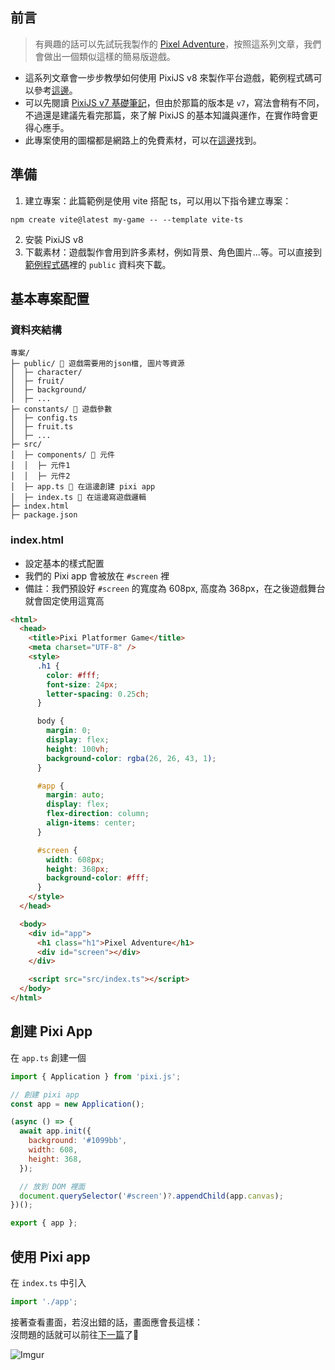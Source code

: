 ## 前言

> 有興趣的話可以先試玩我製作的 [Pixel Adventure](https://pixel-adventure-six.vercel.app/)，按照這系列文章，我們會做出一個類似這樣的簡易版遊戲。

- 這系列文章會一步步教學如何使用 PixiJS v8 來製作平台遊戲，範例程式碼可以參考[這邊](https://codesandbox.io/p/sandbox/pixi-tutorial-gm6gjv)。
- 可以先閱讀 [PixiJS v7 基礎筆記](./pixi-notes)，但由於那篇的版本是 `v7`，寫法會稍有不同，不過還是建議先看完那篇，來了解 PixiJS 的基本知識與運作，在實作時會更得心應手。
- 此專案使用的圖檔都是網路上的免費素材，可以在[這邊](https://pixelfrog-assets.itch.io/pixel-adventure-1)找到。

## 準備

1. 建立專案：此篇範例是使用 vite 搭配 ts，可以用以下指令建立專案：

```
npm create vite@latest my-game -- --template vite-ts
```

2. 安裝 PixiJS v8
3. 下載素材：遊戲製作會用到許多素材，例如背景、角色圖片...等。可以直接到[範例程式碼](https://codesandbox.io/p/sandbox/pixi-tutorial-gm6gjv)裡的 `public` 資料夾下載。

## 基本專案配置

### 資料夾結構

```
專案/
├─ public/ 📌 遊戲需要用的json檔, 圖片等資源
│  ├─ character/
│  ├─ fruit/
│  ├─ background/
│  ├─ ...
├─ constants/ 📌 遊戲參數
│  ├─ config.ts
│  ├─ fruit.ts
│  ├─ ...
├─ src/
│  ├─ components/ 📌 元件
│  │  ├─ 元件1
│  │  ├─ 元件2
│  ├─ app.ts 📌 在這邊創建 pixi app
│  ├─ index.ts 📌 在這邊寫遊戲邏輯
├─ index.html
├─ package.json
```

### index.html

- 設定基本的樣式配置
- 我們的 Pixi app 會被放在 `#screen` 裡
- 備註：我們預設好 `#screen` 的寬度為 608px, 高度為 368px，在之後遊戲舞台就會固定使用這寬高

```html
<html>
  <head>
    <title>Pixi Platformer Game</title>
    <meta charset="UTF-8" />
    <style>
      .h1 {
        color: #fff;
        font-size: 24px;
        letter-spacing: 0.25ch;
      }

      body {
        margin: 0;
        display: flex;
        height: 100vh;
        background-color: rgba(26, 26, 43, 1);
      }

      #app {
        margin: auto;
        display: flex;
        flex-direction: column;
        align-items: center;
      }

      #screen {
        width: 608px;
        height: 368px;
        background-color: #fff;
      }
    </style>
  </head>

  <body>
    <div id="app">
      <h1 class="h1">Pixel Adventure</h1>
      <div id="screen"></div>
    </div>

    <script src="src/index.ts"></script>
  </body>
</html>
```

## 創建 Pixi App

在 `app.ts` 創建一個

```javascript
import { Application } from 'pixi.js';

// 創建 pixi app
const app = new Application();

(async () => {
  await app.init({
    background: '#1099bb',
    width: 608,
    height: 368,
  });

  // 放到 DOM 裡面
  document.querySelector('#screen')?.appendChild(app.canvas);
})();

export { app };
```

## 使用 Pixi app

在 `index.ts` 中引入

```javascript
import './app';
```

接著查看畫面，若沒出錯的話，畫面應會長這樣：\
沒問題的話就可以前往[下一篇](./pixi-platformer-2)了🎉

![Imgur](https://i.imgur.com/nqIAjaP.png)
